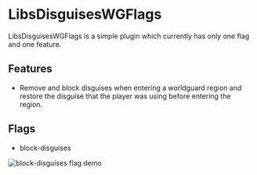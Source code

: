 # LibsDisguisesWGFlags

LibsDisguisesWGFlags is a simple plugin which currently has only one flag and one feature.

## Features
- Remove and block disguises when entering a worldguard region and restore the disguise that the player was using before entering the region.

## Flags
- block-disguises

![block-disguises flag demo](https://i.gyazo.com/f775362f6cbc8d24b201d42c60963d30.gif)
